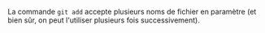 La commande `git add` accepte plusieurs noms de fichier en paramètre (et bien sûr, on peut l'utiliser plusieurs fois successivement).
